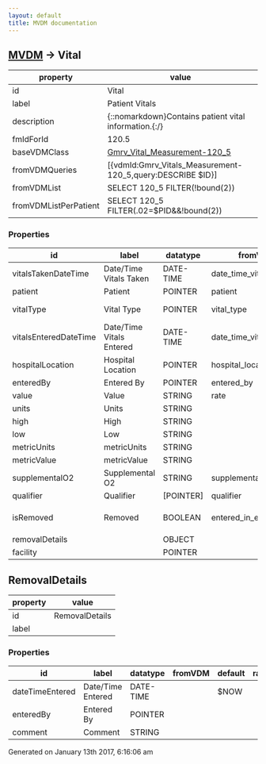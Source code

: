 ```yaml
---
layout: default
title: MVDM documentation
---
```


## [MVDM](TableOfContent.md) &#8594; Vital 

 property | value 
--- | --- 
 id | Vital
 label | Patient Vitals
 description | {::nomarkdown}Contains patient vital information.{:/}
 fmIdForId | 120.5
 baseVDMClass | [Gmrv_Vital_Measurement-120_5](../vdm/Gmrv_Vital_Measurement-120_5)
 fromVDMQueries | [{vdmId:Gmrv_Vitals_Measurement-120_5,query:DESCRIBE $ID}]
 fromVDMList | SELECT 120_5 FILTER(!bound(2))
 fromVDMListPerPatient | SELECT 120_5 FILTER(.02=$PID&&!bound(2))

### Properties

| id | label | datatype | fromVDM | default | range | attributes | 
| --- | --- | --- | --- | --- | --- | --- | 
| vitalsTakenDateTime | Date/Time Vitals Taken | DATE-TIME | date_time_vitals_taken |  |  | REQUIRED, INDEXED | 
| patient | Patient | POINTER | patient | $PATIENTID |  | INDEXED | 
| vitalType | Vital Type | POINTER | vital_type |  |  | REQUIRED, INDEXED | 
| vitalsEnteredDateTime | Date/Time Vitals Entered | DATE-TIME | date_time_vitals_entered | $NOW |  |  | 
| hospitalLocation | Hospital Location | POINTER | hospital_location |  |  | REQUIRED | 
| enteredBy | Entered By | POINTER | entered_by | $USERID |  |  | 
| value | Value | STRING | rate |  |  | REQUIRED | 
| units | Units | STRING |  |  |  |  | 
| high | High | STRING |  |  |  |  | 
| low | Low | STRING |  |  |  |  | 
| metricUnits | metricUnits | STRING |  |  |  |  | 
| metricValue | metricValue | STRING |  |  |  |  | 
| supplementalO2 | Supplemental O2 | STRING | supplemental_o2 |  |  |  | 
| qualifier | Qualifier | [POINTER] | qualifier |  |  |  | 
| isRemoved | Removed | BOOLEAN | entered_in_error |  | {::nomarkdown}<dl></dl>{:/} |  | 
| removalDetails |  | OBJECT |  |  | [RemovalDetails](#removaldetails)  |  | 
| facility |  | POINTER |  |  |  |  | 

## RemovalDetails 

 property | value 
--- | --- 
 id | RemovalDetails
 label | 

### Properties

| id | label | datatype | fromVDM | default | range | attributes | 
| --- | --- | --- | --- | --- | --- | --- | 
| dateTimeEntered | Date/Time Entered | DATE-TIME |  | $NOW |  |  | 
| enteredBy | Entered By | POINTER |  |  |  |  | 
| comment | Comment | STRING |  |  |  |  | 




 Generated on January 13th 2017, 6:16:06 am